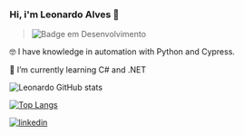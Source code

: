### Hi, i'm Leonardo Alves 👋

> ![Badge em Desenvolvimento](http://img.shields.io/static/v1?label=STATUS&message=IN%20DEVELOPMENT&color=GREEN&style=for-the-badge)

🤓 I have knowledge in automation with Python and Cypress.

🌱 I’m currently learning C# and .NET
 

![Leonardo GitHub stats](https://github-readme-stats.vercel.app/api?username=lleonardx&show_icons=true&theme=dracula)

[![Top Langs](https://github-readme-stats.vercel.app/api/top-langs/?username=lleonardx&layout=compact)](https://github.com/lleonardx/github-readme-stats)

[![linkedin](https://img.shields.io/badge/linkedin-0A66C2?style=for-the-badge&logo=linkedin&logoColor=white)](https://www.linkedin.com/in/lleonardx/)

